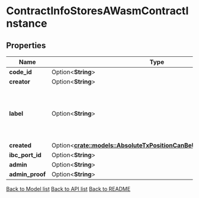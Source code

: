# ContractInfoStoresAWasmContractInstance

## Properties

Name | Type | Description | Notes
------------ | ------------- | ------------- | -------------
**code_id** | Option<**String**> |  | [optional]
**creator** | Option<**String**> |  | [optional]
**label** | Option<**String**> | Label is mandatory metadata to be stored with a contract instance. | [optional]
**created** | Option<[**crate::models::AbsoluteTxPositionCanBeUsedToSortContracts1**](AbsoluteTxPosition_can_be_used_to_sort_contracts_1.md)> |  | [optional]
**ibc_port_id** | Option<**String**> |  | [optional]
**admin** | Option<**String**> |  | [optional]
**admin_proof** | Option<**String**> |  | [optional]

[Back to Model list](../README.md#documentation-for-models) [Back to API list](../README.md#documentation-for-api-endpoints) [Back to README](../README.md)


